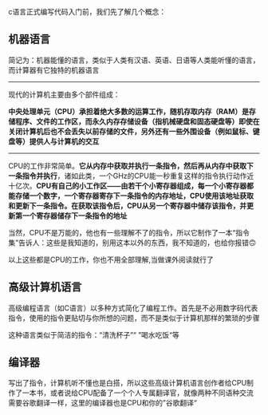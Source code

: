 c语言正式编写代码入门前，我们先了解几个概念：

## 机器语言

简记为：机器能懂的语言，类似于人类有汉语、英语、日语等人类能听懂的语言，而计算器有它独特的机器语言



---

现代的计算机主要由多个部件组成：

**中央处理单元（CPU）承担着绝大多数的运算工作，随机存取内存（RAM）是存储程序、文件的工作区，而永久内存存储设备（指机械硬盘和固态硬盘等）即使在关闭计算机后也不会丢失以前存储的文件，另外还有一些外围设备（例如鼠标、键盘等）提供人与计算机的交互**

---

CPU的工作非常简单。**它从内存中获取并执行一条指令，然后再从内存中获取下一条指令并执行**，诸如此类，一个GHz的CPU能一秒重复这样的指令执行动作近十亿次。**CPU有自己的小工作区——由若干个小寄存器组成，每一个小寄存器都能存储一个数字，一个寄存器寄存下一条指令的内存地址，CPU使用该地址获取和更新下一条指令。在获取该指令后，CPU从另一个寄存器中储存该指令，并更新第一个寄存器储存下一条指令的地址**

当然，CPU不是万能的，他也有一些理解不了的指令，所以它制作了一本“指令集”告诉人：这些是我知道的，别用这本以外的东西，我不知道的，也给你报错🙃

以上这些都是CPU的工作，你也不用全部理解,当做课外阅读就行了

## 高级计算机语言

高级编程语言（如C语言）以多种方式简化了编程工作。首先是不必用数字码代表指令，使用的指令更贴切与你所想的问题，而不是类似于计算机那样的繁琐的步骤

这种语言类似于简洁的指令：“清洗杯子”“ ”喝水吃饭“等

## 编译器

写出了指令，计算机听不懂也是白搭，所以这些高级计算机语言创作者给CPU制作了一本书，或者说给CPU配备了一个个人专属翻译官，就像两种不同语种交流需要谷歌翻译一样，这里的编译器也是CPU和你的”谷歌翻译“

